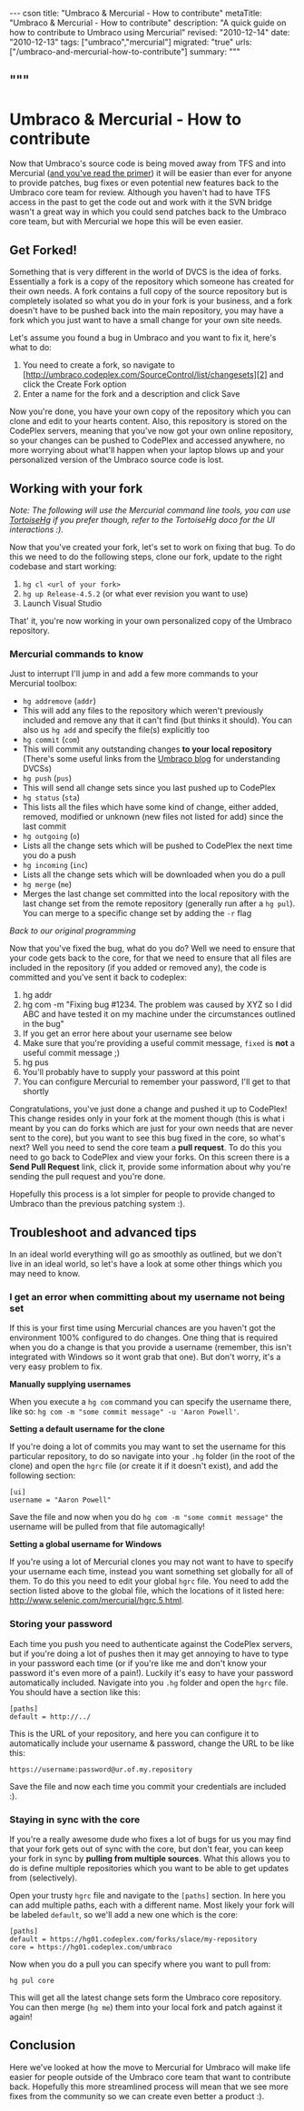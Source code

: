 --- cson
title: "Umbraco & Mercurial - How to contribute"
metaTitle: "Umbraco & Mercurial - How to contribute"
description: "A quick guide on how to contribute to Umbraco using Mercurial"
revised: "2010-12-14"
date: "2010-12-13"
tags: ["umbraco","mercurial"]
migrated: "true"
urls: ["/umbraco-and-mercurial-how-to-contribute"]
summary: """

"""
---
# Umbraco & Mercurial - How to contribute

Now that Umbraco's source code is being moved away from TFS and into Mercurial ([and you've read the primer][1]) it will be easier than ever for anyone to provide patches, bug fixes or even potential new features back to the Umbraco core team for review. Although you haven't had to have TFS access in the past to get the code out and work with it the SVN bridge wasn't a great way in which you could send patches back to the Umbraco core team, but with Mercurial we hope this will be even easier.

## Get Forked!

Something that is very different in the world of DVCS is the idea of forks. Essentially a fork is a copy of the repository which someone has created for their own needs. A fork contains a full copy of the source repository but is completely isolated so what you do in your fork is your business, and a fork doesn't have to be pushed back into the main repository, you may have a fork which you just want to have a small change for your own site needs.

Let's assume you found a bug in Umbraco and you want to fix it, here's what to do:

1. You need to create a fork, so navigate to [http://umbraco.codeplex.com/SourceControl/list/changesets][2] and click the Create Fork option
2. Enter a name for the fork and a description and click Save

Now you're done, you have your own copy of the repository which you can clone and edit to your hearts content. Also, this repository is stored on the CodePlex servers, meaning that you've now got your own online repository, so your changes can be pushed to CodePlex and accessed anywhere, no more worrying about what'll happen when your laptop blows up and your personalized version of the Umbraco source code is lost.

## Working with your fork

*Note: The following will use the Mercurial command line tools, you can use [TortoiseHg][3] if you prefer though, refer to the TortoiseHg doco for the UI interactions :).*

Now that you've created your fork, let's set to work on fixing that bug. To do this we need to do the following steps, clone our fork, update to the right codebase and start working:

1. `hg cl <url of your fork>`
2. `hg up Release-4.5.2` (or what ever revision you want to use)
3. Launch Visual Studio

That' it, you're now working in your own personalized copy of the Umbraco repository.

### Mercurial commands to know

Just to interrupt I'll jump in and add a few more commands to your Mercurial toolbox:

* `hg addremove` (`addr`)
 * This will add any files to the repository which weren't previously included and remove any that it can't find (but thinks it should). You can also us `hg add` and specify the file(s) explicitly too
* `hg commit` (`com`)
 * This will commit any outstanding changes **to your local repository** (There's some useful links from the [Umbraco blog][4] for understanding DVCSs)
* `hg push` (`pus`) 
 * This will send all change sets since you last pushed up to CodePlex
* `hg status` (`sta`)
 * This lists all the files which have some kind of change, either added, removed, modified or unknown (new files not listed for add) since the last commit
* `hg outgoing` (`o`)
 * Lists all the change sets which will be pushed to CodePlex the next time you do a push
* `hg incoming` (`inc`)
 * Lists all the change sets which will be downloaded when you do a pull
* `hg merge` (`me`)
 * Merges the last change set committed into the local repository with the last change set from the remote repository (generally run after a `hg pul`). You can merge to a specific change set by adding the `-r` flag

*Back to our original programming*

Now that you've fixed the bug, what do you do? Well we need to ensure that your code gets back to the core, for that we need to ensure that all files are included in the repository (if you added or removed any), the code is committed and you've sent it back to codeplex:

1. hg addr
2. hg com -m "Fixing bug #1234. The problem was caused by XYZ so I did ABC and have tested it on my machine under the circumstances outlined in the bug"
 1. If you get an error here about your username see below
 2. Make sure that you're providing a useful commit message, `fixed` is **not** a useful commit message ;)
3. hg pus
 1. You'll probably have to supply your password at this point
 2. You can configure Mercurial to remember your password, I'll get to that shortly

Congratulations, you've just done a change and pushed it up to CodePlex! This change resides only in your fork at the moment though (this is what i meant by you can do forks which are just for your own needs that are never sent to the core), but you want to see this bug fixed in the core, so what's next? Well you need to send the core team a **pull request**. To do this you need to go back to CodePlex and view your forks. On this screen there is a **Send Pull Request** link, click it, provide some information about why you're sending the pull request and you're done.

Hopefully this process is a lot simpler for people to provide changed to Umbraco than the previous patching system :).

## Troubleshoot and advanced tips

In an ideal world everything will go as smoothly as outlined, but we don't live in an ideal world, so let's have a look at some other things which you may need to know.

### I get an error when committing about my username not being set

If this is your first time using Mercurial chances are you haven't got the environment 100% configured to do changes. One thing that is required when you do a change is that you provide a username (remember, this isn't integrated with Windows so it wont grab that one). But don't worry, it's a very easy problem to fix.

**Manually supplying usernames**

When you execute a `hg com` command you can specify the username there, like so: `hg com -m "some commit message" -u 'Aaron Powell'`. 

**Setting a default username for the clone**

If you're doing a lot of commits you may want to set the username for this particular repository, to do so navigate into your `.hg` folder (in the root of the clone) and open the `hgrc` file (or create it if it doesn't exist), and add the following section:

    [ui]
    username = "Aaron Powell"

Save the file and now when you do `hg com -m "some commit message"` the username will be pulled from that file automagically!

**Setting a global username for Windows**

If you're using a lot of Mercurial clones you may not want to have to specify your username each time, instead you want something set globally for all of them. To do this you need to edit your global `hgrc` file. You need to add the section listed above to the global file, which the locations of it listed here: http://www.selenic.com/mercurial/hgrc.5.html.

### Storing your password

Each time you push you need to authenticate against the CodePlex servers, but if you're doing a lot of pushes then it may get annoying to have to type in your password each time (or if you're like me and don't know your password it's even more of a pain!). Luckily it's easy to have your password automatically included. Navigate into you `.hg` folder and open the `hgrc` file. You should have a section like this:

    [paths]
    default = http://../

This is the URL of your repository, and here you can configure it to automatically include your username & password, change the URL to be like this:

    https://username:password@ur.of.my.repository

Save the file and now each time you commit your credentials are included :).

### Staying in sync with the core

If you're a really awesome dude who fixes a lot of bugs for us you may find that your fork gets out of sync with the core, but don't fear, you can keep your fork in sync by **pulling from multiple sources**. What this allows you to do is define multiple repositories which you want to be able to get updates from (selectively).

Open your trusty `hgrc` file and navigate to the `[paths]` section. In here you can add multiple paths, each with a different name. Most likely your fork will be labeled `default`, so we'll add a new one which is the core:

    [paths]
    default = https://hg01.codeplex.com/forks/slace/my-repository
    core = https://hg01.codeplex.com/umbraco

Now when you do a pull you can specify where you want to pull from:

    hg pul core

This will get all the latest change sets form the Umbraco core repository. You can then merge (`hg me`) them into your local fork and patch against it again!

## Conclusion

Here we've looked at how the move to Mercurial for Umbraco will make life easier for people outside of the Umbraco core team that want to contribute back. Hopefully this more streamlined process will mean that we see more fixes from the community so we can create even better a product :).


  [1]: /mercurial-101-for-umbraco-developers
  [2]: http://umbraco.codeplex.com/SourceControl/list/changesets
  [3]: http://tortoisehg.bitbucket.org/
  [4]: http://umbraco.org/follow-us/blog-archive/2010/12/8/heads-up-umbraco-sourcecode-at-codeplex-to-switch-to-mercurial